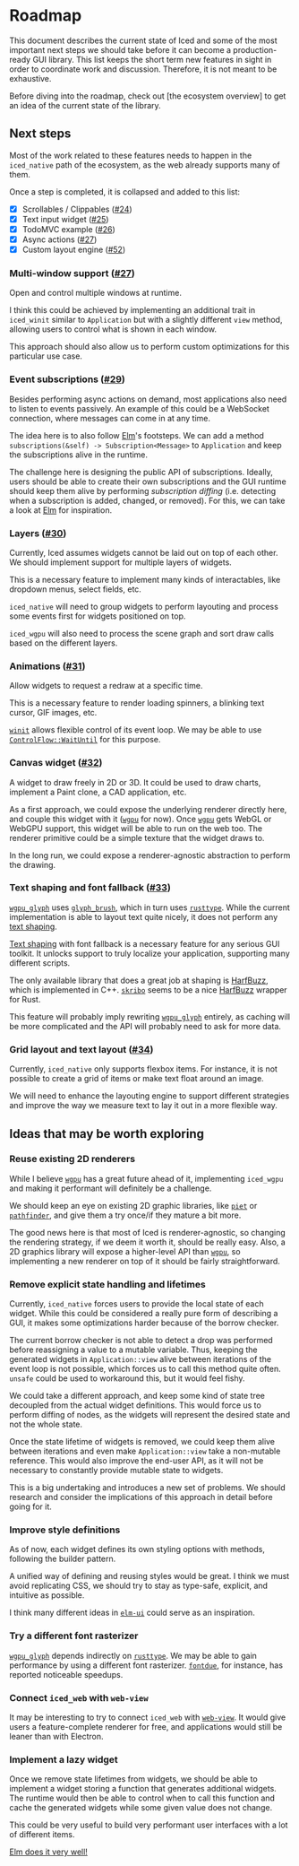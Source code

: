 # Roadmap
This document describes the current state of Iced and some of the most important next steps we should take before it can become a production-ready GUI library. This list keeps the short term new features in sight in order to coordinate work and discussion. Therefore, it is not meant to be exhaustive.

Before diving into the roadmap, check out [the ecosystem overview] to get an idea of the current state of the library.

## Next steps
Most of the work related to these features needs to happen in the `iced_native` path of the ecosystem, as the web already supports many of them.

Once a step is completed, it is collapsed and added to this list:

  * [x] Scrollables / Clippables ([#24])
  * [x] Text input widget ([#25])
  * [x] TodoMVC example ([#26])
  * [x] Async actions ([#27])
  * [x] Custom layout engine ([#52])

[#24]: https://github.com/hecrj/iced/issues/24
[#25]: https://github.com/hecrj/iced/issues/25
[#26]: https://github.com/hecrj/iced/issues/26
[#28]: https://github.com/hecrj/iced/issues/28
[#52]: https://github.com/hecrj/iced/pull/52

### Multi-window support ([#27])
Open and control multiple windows at runtime.

I think this could be achieved by implementing an additional trait in `iced_winit` similar to `Application` but with a slightly different `view` method, allowing users to control what is shown in each window.

This approach should also allow us to perform custom optimizations for this particular use case.

[#27]: https://github.com/hecrj/iced/issues/27

### Event subscriptions ([#29])
Besides performing async actions on demand, most applications also need to listen to events passively. An example of this could be a WebSocket connection, where messages can come in at any time.

The idea here is to also follow [Elm]'s footsteps. We can add a method `subscriptions(&self) -> Subscription<Message>` to `Application` and keep the subscriptions alive in the runtime.

The challenge here is designing the public API of subscriptions. Ideally, users should be able to create their own subscriptions and the GUI runtime should keep them alive by performing _subscription diffing_ (i.e. detecting when a subscription is added, changed, or removed). For this, we can take a look at [Elm] for inspiration.

[#29]: https://github.com/hecrj/iced/issues/29

### Layers ([#30])
Currently, Iced assumes widgets cannot be laid out on top of each other. We should implement support for multiple layers of widgets.

This is a necessary feature to implement many kinds of interactables, like dropdown menus, select fields, etc.

`iced_native` will need to group widgets to perform layouting and process some events first for widgets positioned on top.

`iced_wgpu` will also need to process the scene graph and sort draw calls based on the different layers.

[#30]: https://github.com/hecrj/iced/issues/30

### Animations ([#31])
Allow widgets to request a redraw at a specific time.

This is a necessary feature to render loading spinners, a blinking text cursor, GIF images, etc.

[`winit`] allows flexible control of its event loop. We may be able to use [`ControlFlow::WaitUntil`](https://docs.rs/winit/0.20.0-alpha3/winit/event_loop/enum.ControlFlow.html#variant.WaitUntil) for this purpose.

[#31]: https://github.com/hecrj/iced/issues/31

### Canvas widget ([#32])
A widget to draw freely in 2D or 3D. It could be used to draw charts, implement a Paint clone, a CAD application, etc.

As a first approach, we could expose the underlying renderer directly here, and couple this widget with it ([`wgpu`] for now). Once [`wgpu`] gets WebGL or WebGPU support, this widget will be able to run on the web too. The renderer primitive could be a simple texture that the widget draws to.

In the long run, we could expose a renderer-agnostic abstraction to perform the drawing.

[#32]: https://github.com/hecrj/iced/issues/32

### Text shaping and font fallback ([#33])
[`wgpu_glyph`] uses [`glyph_brush`], which in turn uses [`rusttype`]. While the current implementation is able to layout text quite nicely, it does not perform any [text shaping].

[Text shaping] with font fallback is a necessary feature for any serious GUI toolkit. It unlocks support to truly localize your application, supporting many different scripts.

The only available library that does a great job at shaping is [HarfBuzz], which is implemented in C++. [`skribo`] seems to be a nice [HarfBuzz] wrapper for Rust.

This feature will probably imply rewriting [`wgpu_glyph`] entirely, as caching will be more complicated and the API will probably need to ask for more data.

[#33]: https://github.com/hecrj/iced/issues/33
[`rusttype`]: https://github.com/redox-os/rusttype
[text shaping]: https://en.wikipedia.org/wiki/Complex_text_layout
[HarfBuzz]: https://github.com/harfbuzz/harfbuzz
[`skribo`]: https://github.com/linebender/skribo

### Grid layout and text layout ([#34])
Currently, `iced_native` only supports flexbox items. For instance, it is not possible to create a grid of items or make text float around an image.

We will need to enhance the layouting engine to support different strategies and improve the way we measure text to lay it out in a more flexible way.

[#34]: https://github.com/hecrj/iced/issues/34

## Ideas that may be worth exploring

### Reuse existing 2D renderers
While I believe [`wgpu`] has a great future ahead of it, implementing `iced_wgpu` and making it performant will definitely be a challenge.

We should keep an eye on existing 2D graphic libraries, like [`piet`] or [`pathfinder`], and give them a try once/if they mature a bit more.

The good news here is that most of Iced is renderer-agnostic, so changing the rendering strategy, if we deem it worth it, should be really easy. Also, a 2D graphics library will expose a higher-level API than [`wgpu`], so implementing a new renderer on top of it should be fairly straightforward.

[`piet`]: https://github.com/linebender/piet
[`pathfinder`]: https://github.com/servo/pathfinder

### Remove explicit state handling and lifetimes
Currently, `iced_native` forces users to provide the local state of each widget. While this could be considered a really pure form of describing a GUI, it makes some optimizations harder because of the borrow checker.

The current borrow checker is not able to detect a drop was performed before reassigning a value to a mutable variable. Thus, keeping the generated widgets in `Application::view` alive between iterations of the event loop is not possible, which forces us to call this method quite often. `unsafe` could be used to workaround this, but it would feel fishy.

We could take a different approach, and keep some kind of state tree decoupled from the actual widget definitions. This would force us to perform diffing of nodes, as the widgets will represent the desired state and not the whole state.

Once the state lifetime of widgets is removed, we could keep them alive between iterations and even make `Application::view` take a non-mutable reference. This would also improve the end-user API, as it will not be necessary to constantly provide mutable state to widgets.

This is a big undertaking and introduces a new set of problems. We should research and consider the implications of this approach in detail before going for it.

### Improve style definitions
As of now, each widget defines its own styling options with methods, following the builder pattern.

A unified way of defining and reusing styles would be great. I think we must avoid replicating CSS, we should try to stay as type-safe, explicit, and intuitive as possible.

I think many different ideas in [`elm-ui`] could serve as an inspiration.

[`elm-ui`]: https://www.youtube.com/watch?v=Ie-gqwSHQr0

### Try a different font rasterizer
[`wgpu_glyph`] depends indirectly on [`rusttype`]. We may be able to gain performance by using a different font rasterizer. [`fontdue`], for instance, has reported noticeable speedups.

[`fontdue`]: https://github.com/mooman219/fontdue

### Connect `iced_web` with `web-view`
It may be interesting to try to connect `iced_web` with [`web-view`]. It would give users a feature-complete renderer for free, and applications would still be leaner than with Electron.

[`web-view`]: https://github.com/Boscop/web-view

### Implement a lazy widget
Once we remove state lifetimes from widgets, we should be able to implement a widget storing a function that generates additional widgets. The runtime would then be able to control when to call this function and cache the generated widgets while some given value does not change.

This could be very useful to build very performant user interfaces with a lot of different items.

[Elm does it very well!](https://guide.elm-lang.org/optimization/lazy.html)

[Elm]: https://elm-lang.org/
[`winit`]: https://github.com/rust-windowing/winit
[`wgpu`]: https://github.com/gfx-rs/wgpu-rs
[`wgpu_glyph`]: https://github.com/hecrj/wgpu_glyph
[`glyph_brush`]: https://github.com/alexheretic/glyph-brush
